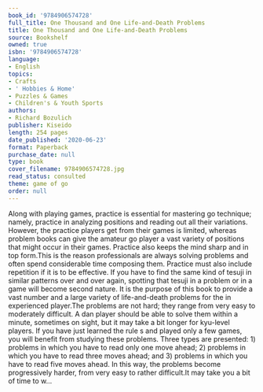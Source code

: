 ```yaml
---
book_id: '9784906574728'
full_title: One Thousand and One Life-and-Death Problems
title: One Thousand and One Life-and-Death Problems
source: Bookshelf
owned: true
isbn: '9784906574728'
language:
- English
topics:
- Crafts
- ' Hobbies & Home'
- Puzzles & Games
- Children's & Youth Sports
authors:
- Richard Bozulich
publisher: Kiseido
length: 254 pages
date_published: '2020-06-23'
format: Paperback
purchase_date: null
type: book
cover_filename: 9784906574728.jpg
read_status: consulted
theme: game of go
order: null
---
```

Along with playing games, practice is essential for mastering go technique; namely, practice in analyzing positions and reading out all their variations. However, the practice players get from their games is limited, whereas problem books can give the amateur go player a vast variety of positions that might occur in their games. Practice also keeps the mind sharp and in top form.This is the reason professionals are always solving problems and often spend considerable time composing them. Practice must also include repetition if it is to be effective. If you have to find the same kind of tesuji in similar patterns over and over again, spotting that tesuji in a problem or in a game will become second nature. It is the purpose of this book to provide a vast number and a large variety of life-and-death problems for the in experienced player.The problems are not hard; they range from very easy to moderately difficult. A dan player should be able to solve them within a minute, sometimes on sight, but it may take a bit longer for kyu-level players. If you have just learned the rule s and played only a few games, you will benefit from studying these problems. Three types are presented: 1) problems in which you have to read only one move ahead; 2) problems in which you have to read three moves ahead; and 3) problems in which you have to read five moves ahead. In this way, the problems become progressively harder, from very easy to rather difficult.It may take you a bit of time to w...

